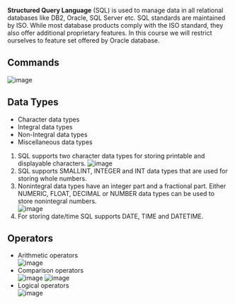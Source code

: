 **Structured Query Language** (SQL) is used to manage data in all relational databases like DB2, Oracle, SQL Server etc. SQL standards are maintained by ISO. While most database products comply with the ISO standard, they also offer additional proprietary features. In this course we will restrict ourselves to feature set offered by Oracle database.

## Commands  
![image](https://github.com/Vikasgupta29/SQL/assets/92180754/673982ce-ba23-4138-b23c-566ddaee5615)

## Data Types  
- Character data types
- Integral data types
- Non-Integral data types
- Miscellaneous data types  

1. SQL supports two character data types for storing printable and displayable characters.
   ![image](https://github.com/Vikasgupta29/SQL/assets/92180754/7e8be429-4beb-4a18-a58f-137680d73880)  
3. SQL supports SMALLINT, INTEGER and INT data types that are used for storing whole numbers.
4. Nonintegral data types have an integer part and a fractional part. Either NUMERIC, FLOAT, DECIMAL or NUMBER data types can be used to store nonintegral numbers.  
   ![image](https://github.com/Vikasgupta29/SQL/assets/92180754/e8e4a2a5-d11f-4ed3-861c-eaec60d5a5c0)
5. For storing date/time SQL supports DATE, TIME and DATETIME.  

## Operators  
- Arithmetic operators  
  ![image](https://github.com/Vikasgupta29/SQL/assets/92180754/35deff5a-437c-4ad6-856c-6f07cdd4d053)  
- Comparison operators  
  ![image](https://github.com/Vikasgupta29/SQL/assets/92180754/fd55da3b-0d8b-4709-a1b7-d7beb0f62d21)
  ![image](https://github.com/Vikasgupta29/SQL/assets/92180754/90634c59-d104-490c-b201-0621534cce18)  
- Logical operators  
  ![image](https://github.com/Vikasgupta29/SQL/assets/92180754/1864a7ae-9f94-47e5-92c6-39d3520cf825)  












  


